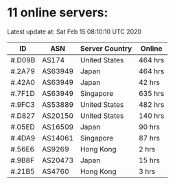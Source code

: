 # 11 online servers:

Latest update at: Sat Feb 15 08:10:10 UTC 2020

| ID | ASN | Server Country | Online |
| -- | --- | -------------- | ------ |
| #.D09B | AS174 | United States | 464 hrs |
| #.2A79 | AS63949 | Japan | 464 hrs |
| #.42A0 | AS63949 | Japan | 42 hrs |
| #.7F1D | AS63949 | Singapore | 635 hrs |
| #.9FC3 | AS53889 | United States | 482 hrs |
| #.D827 | AS20150 | United States | 140 hrs |
| #.05ED | AS16509 | Japan | 90 hrs |
| #.4DA9 | AS14061 | Singapore | 87 hrs |
| #.56E6 | AS9269 | Hong Kong | 2 hrs |
| #.9B8F | AS20473 | Japan | 15 hrs |
| #.21B5 | AS4760 | Hong Kong | 3 hrs |

